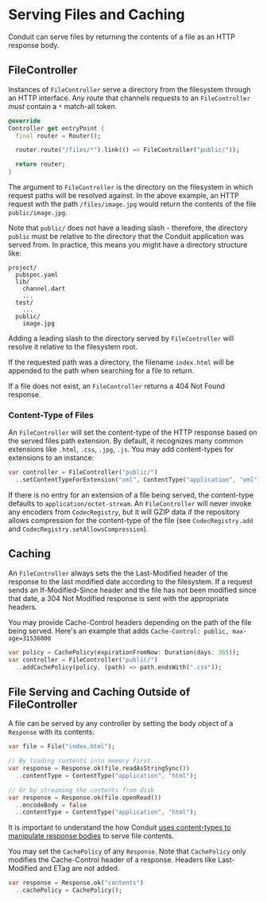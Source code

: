 # Serving Files and Caching

Conduit can serve files by returning the contents of a file as an HTTP response body.

## FileController

Instances of `FileController` serve a directory from the filesystem through an HTTP interface. Any route that channels requests to an `FileController` _must_ contain a `*` match-all token.

```dart
@override
Controller get entryPoint {
  final router = Router();

  router.route("/files/*").link(() => FileController("public/"));

  return router;
}
```

The argument to `FileController` is the directory on the filesystem in which request paths will be resolved against. In the above example, an HTTP request with the path `/files/image.jpg` would return the contents of the file `public/image.jpg`.

Note that `public/` does not have a leading slash - therefore, the directory `public` must be relative to the directory that the Conduit application was served from. In practice, this means you might have a directory structure like:

```text
project/
  pubspec.yaml  
  lib/
    channel.dart
    ...
  test/
    ...
  public/
    image.jpg
```

Adding a leading slash to the directory served by `FileController` will resolve it relative to the filesystem root.

If the requested path was a directory, the filename `index.html` will be appended to the path when searching for a file to return.

If a file does not exist, an `FileController` returns a 404 Not Found response.

### Content-Type of Files

An `FileController` will set the content-type of the HTTP response based on the served files path extension. By default, it recognizes many common extensions like `.html`, `.css`, `.jpg`, `.js`. You may add content-types for extensions to an instance:

```dart
var controller = FileController("public/")
  ..setContentTypeForExtension("xml", ContentType("application", "xml"));
```

If there is no entry for an extension of a file being served, the content-type defaults to `application/octet-stream`. An `FileController` will never invoke any encoders from `CodecRegistry`, but it will GZIP data if the repository allows compression for the content-type of the file \(see `CodecRegistry.add` and `CodecRegistry.setAllowsCompression`\).

## Caching

An `FileController` always sets the the Last-Modified header of the response to the last modified date according to the filesystem. If a request sends an If-Modified-Since header and the file has not been modified since that date, a 304 Not Modified response is sent with the appropriate headers.

You may provide Cache-Control headers depending on the path of the file being served. Here's an example that adds `Cache-Control: public, max-age=31536000`

```dart
var policy = CachePolicy(expirationFromNow: Duration(days: 365));
var controller = FileController("public/")
  ..addCachePolicy(policy, (path) => path.endsWith(".css"));
```

## File Serving and Caching Outside of FileController

A file can be served by any controller by setting the body object of a `Response` with its contents:

```dart
var file = File("index.html");

// By loading contents into memory first...
var response = Response.ok(file.readAsStringSync())
  ..contentType = ContentType("application", "html");

// Or by streaming the contents from disk
var response = Response.ok(file.openRead())
  ..encodeBody = false
  ..contentType = ContentType("application", "html");
```

It is important to understand the how Conduit [uses content-types to manipulate response bodies](request_and_response.md) to serve file contents.

You may set the `CachePolicy` of any `Response`. Note that `CachePolicy` only modifies the Cache-Control header of a response. Headers like Last-Modified and ETag are not added.

```dart
var response = Response.ok("contents")
  ..cachePolicy = CachePolicy();
```

